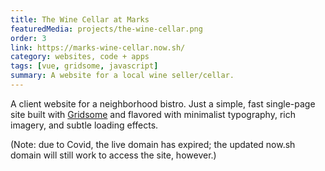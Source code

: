 ```yaml
---
title: The Wine Cellar at Marks
featuredMedia: projects/the-wine-cellar.png
order: 3
link: https://marks-wine-cellar.now.sh/
category: websites, code + apps
tags: [vue, gridsome, javascript]
summary: A website for a local wine seller/cellar.
---
```


A client website for a neighborhood bistro. Just a simple, fast single-page site built with [Gridsome](https://gridsome.org) and flavored with minimalist typography, rich imagery, and subtle loading effects.

(Note: due to Covid, the live domain has expired; the updated now.sh domain will still work to access the site, however.)
